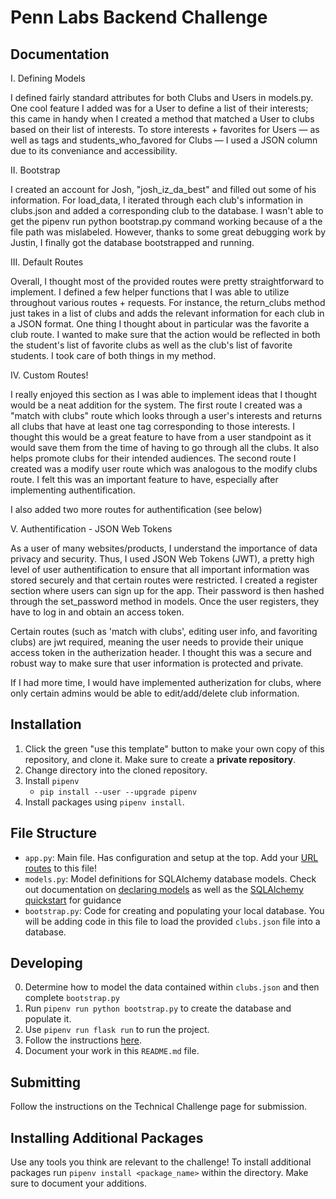 # Penn Labs Backend Challenge

## Documentation

I. Defining Models

I defined fairly standard attributes for both Clubs and Users in models.py. One cool feature I added was for a User to define a list of their interests; this came in handy when
I created a method that matched a User to clubs based on their list of interests. To store interests + favorites for Users — as well as tags and students_who_favored for Clubs — I used a
JSON column due to its conveniance and accessibility.

II. Bootstrap

I created an account for Josh, "josh_iz_da_best" and filled out some of his information. For load_data, I iterated through each club's information in clubs.json and added a corresponding club
to the database. I wasn't able to get the pipenv run python bootstrap.py command working because of a the file path was mislabeled. However, thanks to some great debugging work by Justin, I finally got the database bootstrapped and running.

III. Default Routes

Overall, I thought most of the provided routes were pretty straightforward to implement. I defined a few helper functions that I was able to utilize throughout various routes + requests. For instance, the return_clubs method just takes in a list of clubs and adds the relevant information for each club in a JSON format. One thing I thought about in particular was the favorite a club route. I wanted to make sure that the action would be reflected in both the student's list of favorite clubs as well as the club's list of favorite students. I took care of both things in my method.

IV. Custom Routes!

I really enjoyed this section as I was able to implement ideas that I thought would be a neat addition for the system. The first route I created was a "match with clubs" route which looks 
through a user's interests and returns all clubs that have at least one tag corresponding to those interests. I thought this would be a great feature to have from a user standpoint as it would save them from the time of having to go through all the clubs. It also helps promote clubs for their intended audiences. The second route I created was a modify user route which was analogous to the modify clubs route. I felt this was an important feature to have, especially after implementing authentification.

I also added two more routes for authentification (see below)

V. Authentification - JSON Web Tokens 

As a user of many websites/products, I understand the importance of data privacy and security. Thus, I used JSON Web Tokens (JWT), a pretty high level of user authentification to ensure that all important information was stored securely and that certain routes were restricted. I created a register section where users can sign up for the app. Their password is then hashed through the set_password method in models. Once the user registers, they have to log in and obtain an access token.

Certain routes (such as 'match with clubs', editing user info, and favoriting clubs) are jwt required, meaning the user needs to provide their unique access token in the autherization header. I thought this was a secure and robust way to make sure that user information is protected and private.

If I had more time, I would have implemented autherization for clubs, where only certain admins would be able to edit/add/delete club information.

## Installation

1. Click the green "use this template" button to make your own copy of this repository, and clone it. Make sure to create a **private repository**.
2. Change directory into the cloned repository.
3. Install `pipenv`
   - `pip install --user --upgrade pipenv`
4. Install packages using `pipenv install`.

## File Structure

- `app.py`: Main file. Has configuration and setup at the top. Add your [URL routes](https://flask.palletsprojects.com/en/1.1.x/quickstart/#routing) to this file!
- `models.py`: Model definitions for SQLAlchemy database models. Check out documentation on [declaring models](https://flask-sqlalchemy.palletsprojects.com/en/2.x/models/) as well as the [SQLAlchemy quickstart](https://flask-sqlalchemy.palletsprojects.com/en/2.x/quickstart/#quickstart) for guidance
- `bootstrap.py`: Code for creating and populating your local database. You will be adding code in this file to load the provided `clubs.json` file into a database.

## Developing

0. Determine how to model the data contained within `clubs.json` and then complete `bootstrap.py`
1. Run `pipenv run python bootstrap.py` to create the database and populate it.
2. Use `pipenv run flask run` to run the project.
3. Follow the instructions [here](https://www.notion.so/pennlabs/Backend-Challenge-Fall-20-31461f3d91ad4f46adb844b1e112b100).
4. Document your work in this `README.md` file.

## Submitting

Follow the instructions on the Technical Challenge page for submission.

## Installing Additional Packages

Use any tools you think are relevant to the challenge! To install additional packages
run `pipenv install <package_name>` within the directory. Make sure to document your additions.
